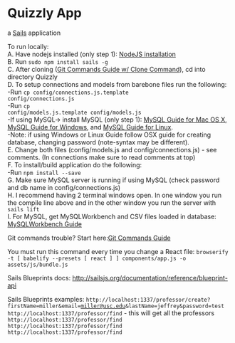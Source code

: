 # Quizzly App

a [Sails](http://sailsjs.org) application

To run locally:<br/>
A. Have nodejs installed (only step 1): <a href="https://github.com/freyconner24/Quizzly/blob/master/docs/SailsLocally.md#1-install-nodejs">NodeJS installation</a><br/>
B. Run <code>sudo npm install sails -g</code><br/>
C. After cloning (<a href="https://github.com/freyconner24/Quizzly/blob/master/docs/githubStartup.md#github-guidecommands">Git Commands Guide w/ Clone Command</a>), cd into directory Quizzly<br/>
D. To setup connections and models from barebone files run the following:<br/>
-Run <code>cp config/connections.js.template config/connections.js</code><br/>
-Run <code>cp config/models.js.template config/models.js</code><br/>
-If using MySQL-> install MySQL (only step 1): <a href="https://github.com/freyconner24/Quizzly/blob/master/docs/SailsOnMySql.md#1-first-create-a-mysql-database">MySQL Guide for Mac OS X</a>, <a href="http://dev.mysql.com/doc/refman/5.7/en/windows-installation.html">MySQL Guide for Windows</a>, and <a href="http://dev.mysql.com/doc/refman/5.7/en/linux-installation.html">MySQL Guide for Linux</a>.<br/>
-Note: if using Windows or Linux Guide follow OSX guide for creating database, changing password (note-syntax may be different).<br/>
E. Change both files (config/models.js and config/connections.js) - see comments. (In connections make sure to read comments at top) <br/>
F. To install/build application do the following: </br>
-Run <code>npm install --save</code><br/>
G. Make sure MySQL server is running if using MySQL (check password and db name in config/connections.js)<br/>
H. I recommend having 2 terminal windows open.  In one window you run the compile line above and in the other window you run the server with `sails lift` <br/>
I. For MySQL, get MySQLWorkbench and CSV files loaded in database: <a href="https://github.com/freyconner24/Quizzly/blob/master/docs/mySQLWorkbench.md#mysql-workbench-guide">MySQLWorkbench Guide</a>


Git commands trouble? Start here:<a href="https://github.com/freyconner24/Quizzly/blob/master/docs/githubStartup.md#github-guidecommands">Git Commands Guide</a>

You must run this command every time you change a React file: `browserify -t [ babelify --presets [ react ] ] components/app.js -o assets/js/bundle.js`


Sails Blueprints docs: http://sailsjs.org/documentation/reference/blueprint-api

Sails Blueprints examples:
<code>http://localhost:1337/professor/create?firstName=miller&email=miller@usc.edu&lastName=jeffrey&password=test</code>
<code>http://localhost:1337/professor/find</code>
	- this will get all the professors
<code>http://localhost:1337/professor/find</code>
<code>http://localhost:1337/professor/find</code>
<code>http://localhost:1337/professor/find</code>
